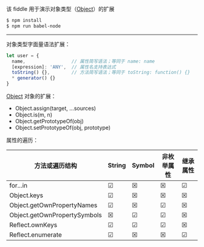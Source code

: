 该 fiddle 用于演示对象类型（[Object](http://mzl.la/IG0YNC)）的扩展

```sh
$ npm install
$ npm run babel-node
```

---

对象类型字面量语法扩展：

```js
let user = {
  name,                 // 属性简写语法；等同于 name: name
  [expression]: 'ANY',  // 属性名支持表达式
  toString() {},        // 方法简写语法；等同于 toString: function() {}
  * generator() {}
}
```

[Object](http://mzl.la/1ZDxvJO) 对象的扩展：

- Object.assign(target, ...sources)
- Object.is(m, n)
- Object.getPrototypeOf(obj)
- Object.setPrototypeOf(obj, prototype)

属性的遍历：

| 方法或遍历结构 | String | Symbol | 非枚举属性 | 继承属性 |
| --- | --- | --- | --- | --- |
| for...in  | ☑ | ☒ | ☒ | ☑ |
| Object.keys | ☑ | ☒ | ☒ | ☒ |
| Object.getOwnPropertyNames | ☑ | ☒ | ☑ | ☒ |
| Object.getOwnPropertySymbols | ☒ | ☑ | ☑ | ☒ |
| Reflect.ownKeys | ☑ | ☑ | ☑ | ☒ |
| Reflect.enumerate | ☑ | ☒ | ☒ | ☑ |
